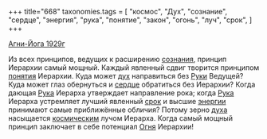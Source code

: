 +++
title="668"
taxonomies.tags = [
 "космос",
 "Дух",
 "сознание",
 "сердце",
 "энергия",
 "рука",
 "понятие",
 "закон",
 "огонь",
 "луч",
 "срок",
]
+++

[Агни-Йога 1929г](/agni/1929)

Из всех принципов, ведущих к расширению [сознания](/tags/сознание), принцип Иерархии самый мощный. Каждый явленный сдвиг творится принципом [понятия](/tags/понятие) Иерархии. Куда может [дух](/tags/Дух) направиться без [Руки](/tags/рука) Ведущей? Куда может глаз обернуться и [сердце](/tags/сердце) обратиться без Иерархии? Когда дающая [Рука](/tags/рука) Иерарха утверждает направление рока; когда [Рука](/tags/рука) Иерарха устремляет лучший явленный [срок](/tags/срок) и высшие [энергии](/tags/энергия) принимают самые приближённые обличия? Потому зерно [духа](/tags/Дух) насыщается [космическим](/tags/космос) лучом Иерарха. Когда самый мощный принцип заключает в себе потенциал [Огня](/tags/закон) Иерархии!